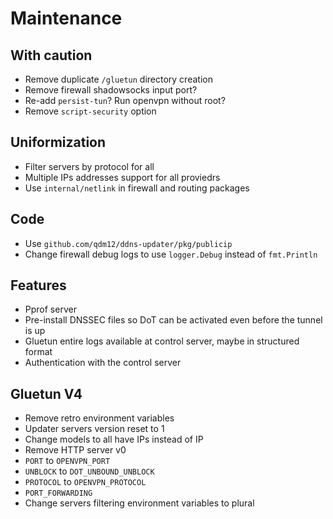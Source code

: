 # Maintenance

## With caution

- Remove duplicate `/gluetun` directory creation
- Remove firewall shadowsocks input port?
- Re-add `persist-tun`? Run openvpn without root?
- Remove `script-security` option

## Uniformization

- Filter servers by protocol for all
- Multiple IPs addresses support for all proviedrs
- Use `internal/netlink` in firewall and routing packages

## Code

- Use `github.com/qdm12/ddns-updater/pkg/publicip`
- Change firewall debug logs to use `logger.Debug` instead of `fmt.Println`

## Features

- Pprof server
- Pre-install DNSSEC files so DoT can be activated even before the tunnel is up
- Gluetun entire logs available at control server, maybe in structured format
- Authentication with the control server

## Gluetun V4

- Remove retro environment variables
- Updater servers version reset to 1
- Change models to all have IPs instead of IP
- Remove HTTP server v0
- `PORT` to `OPENVPN_PORT`
- `UNBLOCK` to `DOT_UNBOUND_UNBLOCK`
- `PROTOCOL` to `OPENVPN_PROTOCOL`
- `PORT_FORWARDING`
- Change servers filtering environment variables to plural
